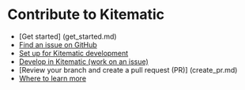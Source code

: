 <!--[metadata]>
+++
title = "Contribute to Kitematic"
description = "Introduces Kitematic contribute topics and tour"
keywords = ["Kitematic, open source, contribute, contributor, tour, issue, review"]
[menu.main]
parent="mn_oss_contrib"
identifier="smn_kitematic_contrib"
weight=1
+++
<![end-metadata]-->

# Contribute to Kitematic
* [Get started] (get_started.md)
* [Find an issue on GitHub](find_issue.md)
* [Set up for Kitematic development](set_up_dev.md)
* [Develop in Kitematic (work on an issue)](work_issue.md)
* [Review your branch and create a pull request (PR)] (create_pr.md)
* [Where to learn more](next_steps.md)
